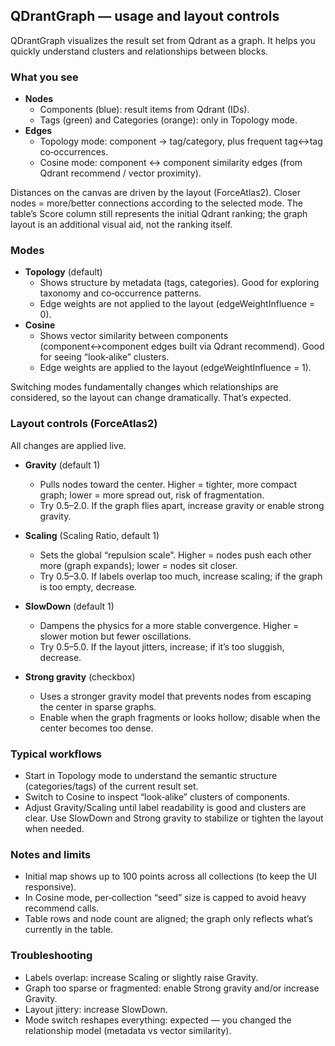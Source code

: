 ## QDrantGraph — usage and layout controls

QDrantGraph visualizes the result set from Qdrant as a graph. It helps you quickly understand clusters and relationships between blocks.

### What you see
- **Nodes**
  - Components (blue): result items from Qdrant (IDs).
  - Tags (green) and Categories (orange): only in Topology mode.
- **Edges**
  - Topology mode: component → tag/category, plus frequent tag↔tag co‑occurrences.
  - Cosine mode: component ↔ component similarity edges (from Qdrant recommend / vector proximity).

Distances on the canvas are driven by the layout (ForceAtlas2). Closer nodes = more/better connections according to the selected mode. The table’s Score column still represents the initial Qdrant ranking; the graph layout is an additional visual aid, not the ranking itself.

### Modes
- **Topology** (default)
  - Shows structure by metadata (tags, categories). Good for exploring taxonomy and co‑occurrence patterns.
  - Edge weights are not applied to the layout (edgeWeightInfluence = 0).
- **Cosine**
  - Shows vector similarity between components (component↔component edges built via Qdrant recommend). Good for seeing “look‑alike” clusters.
  - Edge weights are applied to the layout (edgeWeightInfluence = 1).

Switching modes fundamentally changes which relationships are considered, so the layout can change dramatically. That’s expected.

### Layout controls (ForceAtlas2)
All changes are applied live.

- **Gravity** (default 1)
  - Pulls nodes toward the center. Higher = tighter, more compact graph; lower = more spread out, risk of fragmentation.
  - Try 0.5–2.0. If the graph flies apart, increase gravity or enable strong gravity.

- **Scaling** (Scaling Ratio, default 1)
  - Sets the global “repulsion scale”. Higher = nodes push each other more (graph expands); lower = nodes sit closer.
  - Try 0.5–3.0. If labels overlap too much, increase scaling; if the graph is too empty, decrease.

- **SlowDown** (default 1)
  - Dampens the physics for a more stable convergence. Higher = slower motion but fewer oscillations.
  - Try 0.5–5.0. If the layout jitters, increase; if it’s too sluggish, decrease.

- **Strong gravity** (checkbox)
  - Uses a stronger gravity model that prevents nodes from escaping the center in sparse graphs.
  - Enable when the graph fragments or looks hollow; disable when the center becomes too dense.

### Typical workflows
- Start in Topology mode to understand the semantic structure (categories/tags) of the current result set.
- Switch to Cosine to inspect “look‑alike” clusters of components.
- Adjust Gravity/Scaling until label readability is good and clusters are clear. Use SlowDown and Strong gravity to stabilize or tighten the layout when needed.

### Notes and limits
- Initial map shows up to 100 points across all collections (to keep the UI responsive).
- In Cosine mode, per‑collection “seed” size is capped to avoid heavy recommend calls.
- Table rows and node count are aligned; the graph only reflects what’s currently in the table.

### Troubleshooting
- Labels overlap: increase Scaling or slightly raise Gravity.
- Graph too sparse or fragmented: enable Strong gravity and/or increase Gravity.
- Layout jittery: increase SlowDown.
- Mode switch reshapes everything: expected — you changed the relationship model (metadata vs vector similarity).



